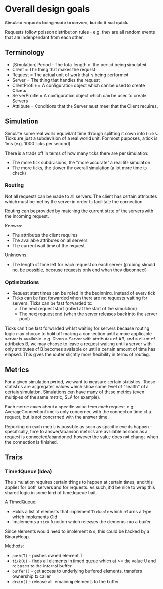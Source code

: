 # Overall design goals

Simulate requests being made to servers, but do it real quick.

Requests follow poisson distribution rules - e.g. they are all random events that are indenpendant
from each other.

## Terminology

- [Simulation] Period - The total length of the period being simulated.
- Client = The thing that makes the request
- Request = The actual unit of work that is being performed
- Server = The thing that handles the request
- ClientProfile = A configuration object which can be used to create Clients
- ServerProifle = A configuration object which can be used to create Servers
- Attribute = Conditions that the Server must meet that the Client requires.

## Simulation

Simulate some real world equivilant time through splitting it down into `tick`s. Ticks are just a
subdevision of a real world unit. For most purposes, a tick is 1ms (e.g. 1000 ticks per second).

There is a trade off in terms of how many ticks there are per simulation:

- The more tick subdivisions, the "more accurate" a real life simulation
- The more ticks, the slower the overall simulation (a lot more time to check)

### Routing

Not all requests can be made to all servers. The client has certain attributes which must be met by
the server in order to facilitate the connection.

Routing can be provided by matching the current state of the servers with the incoming request.

Knowns:
- The attributes the client requires
- The available attributes on all servers
- The current wait time of the request

Unknowns:
- The length of time left for each request on each server (probing should not be possible, because
  requests only end when they disconnect)

### Optimizations

- Request start times can be rolled in the beginning, instead of every tick
- Ticks can be fast forwarded when there are no requests waiting for servers. Ticks can be fast
  forwarded to:
  - The next request start (rolled at the start of the simulation)
  - The next request end (when the server releases back into the server pool)

Ticks can't be fast forwarded whilst waiting for servers because routing logic may choose to hold
off making a connection until a more applicable server is available. e.g. Given a Server with
attributes of AB, and a client of attributes B, we may choose to leave a request waiting until a
server with only attributes of B becomes available or until a certain amount of time has elapsed.
This gives the router slightly more flexibility in terms of routing.

## Metrics

For a given simulation period, we want to measure certain statistics. These statistics are
aggregated values which show some level of "health" of a certain simulation. Simulations can have
many of these metrics (even multiples of the same metric, SLA for example).

Each metric cares about a specific value from each request. e.g. AverageConnectionTime is only concerned
with the connection time of a request, but is not concerned with the answer time.

Reporting on each metric is possible as soon as specific events happen - specifically,
time to answer/abandon metrics are available as soon as a request is connected/abandoned, however
the value does not change when the connection is finished.

## Traits

### TimedQueue (Idea)

The simulation requires certain things to happen at certain times, and this applies for both servers
and for requests. As such, it'd be nice to wrap this shared logic in some kind of timedqueue trait.

A TimedQueue:

- Holds a list of elements that implement `Tickable` which returns a type which implements Ord
- Implements a `tick` function which releases the elements into a buffer

Since elements would need to implement `Ord`, this could be backed by a BinaryHeap.

Methods:

- `push(T)` - pushes owned element T
- `tick(U)` - finds all elements in timed queue which at >= the value U and releases to the internal
  buffer
- `buffer()` - get access to underlying buffered elements, transfers ownership to caller
- `drain()` - release all remaining elements to the buffer
